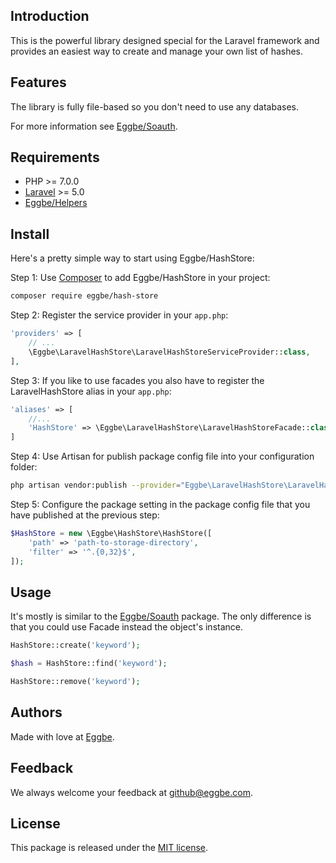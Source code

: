 ## Introduction
This is the powerful library designed special for the Laravel framework and provides an easiest way to create and manage your own list of hashes.      


## Features
The library is fully file-based so you don't need to use any databases. 

For more information see [Eggbe/Soauth](https://github.com/eggbe/hash-store).  

## Requirements
* PHP >= 7.0.0
* [Laravel](https://github.com/laravel/laravel) >= 5.0
* [Eggbe/Helpers](https://github.com/eggbe/helpers)

## Install
Here's a pretty simple way to start using Eggbe/HashStore:


Step 1: Use [Composer](http://getcomposer.org) to add Eggbe/HashStore in your project: 

```bash
composer require eggbe/hash-store
```

Step 2: Register the service provider in your `app.php`:

```php
'providers' => [
	// ...
	\Eggbe\LaravelHashStore\LaravelHashStoreServiceProvider::class,
],
```


Step 3: If you like to use facades you also have to register the LaravelHashStore alias in your `app.php`:

```php
'aliases' => [
	//...
	'HashStore' => \Eggbe\LaravelHashStore\LaravelHashStoreFacade::class,
]
```

Step 4: Use Artisan for publish package config file into your configuration folder:

```bash
php artisan vendor:publish --provider="Eggbe\LaravelHashStore\LaravelHashStoreServiceProvider"
```


Step 5: Configure the package setting in the package config file that you have published at the previous step:

```php
$HashStore = new \Eggbe\HashStore\HashStore([
	'path' => 'path-to-storage-directory',
	'filter' => '^.{0,32}$',
]);
```

## Usage
It's mostly is similar to the [Eggbe/Soauth](https://github.com/eggbe/hash-store) package.
The only difference is that you could use Facade instead the object's instance. 

```php
HashStore::create('keyword');
```
 
```php
$hash = HashStore::find('keyword');
```

```php
HashStore::remove('keyword');
```

## Authors
Made with love at [Eggbe](http://eggbe.com).


## Feedback 
We always welcome your feedback at [github@eggbe.com](mailto:github@eggbe.com).


## License
This package is released under the [MIT license](https://github.com/eggbe/laravel-hash-store/blob/master/LICENSE).
